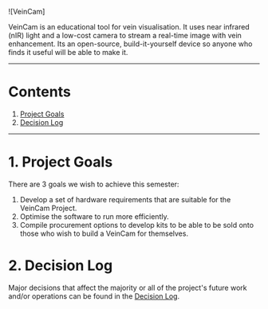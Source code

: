 
![VeinCam]

VeinCam is an educational tool for vein visualisation. It uses near infrared (nIR) light and a low-cost camera to stream a real-time image with vein enhancement. Its an open-source, build-it-yourself device so anyone who finds it useful will be able to make it.

---
# Contents
1. [Project Goals](#1-project-goals)
2. [Decision Log](#2-decision-log)


---
# 1. Project Goals
There are 3 goals we wish to achieve this semester:

1. Develop a set of hardware requirements that are suitable for the VeinCam Project.
2. Optimise the software to run more efficiently.
3. Compile procurement options to develop kits to be able to be sold onto those who wish to build a VeinCam for themselves.

# 2. Decision Log
Major decisions that affect the majority or all of the project's future work and/or operations can be found in the [Decision Log](Administration/Project/Decision-Log.md/). 

